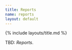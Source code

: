```yaml
---
title: Reports
name: reports
layout: default
---
```

{% include layouts/title.md %}

TBD: _Reports_.